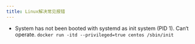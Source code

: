 ```yaml
---
title: Linux解决常见报错
---
```

* System has not been booted with systemd as init system (PID 1). Can‘t operate.
`docker run -itd --privileged=true centos /sbin/init`
